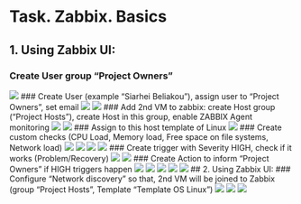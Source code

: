 # Task. Zabbix. Basics
## 1. Using Zabbix UI:
### Create User group “Project Owners” 
<img src="/day1/task1/1.jpg">
### Create User (example “Siarhei Beliakou”), assign user to “Project Owners”, set email
<img src="/day1/task1/2.jpg">
<img src="/day1/task1/3.jpg">
### Add 2nd VM to zabbix: create Host group (“Project Hosts”), create Host in this group, enable ZABBIX Agent monitoring
<img src="/day1/task1/4.jpg">
<img src="/day1/task1/5.jpg">
### Assign to this host template of Linux
<img src="/day1/task1/6.jpg">
### Create custom checks (CPU Load, Memory load, Free space on file systems, Network load)
<img src="/day1/task1/7.jpg">
<img src="/day1/task1/8.jpg">
<img src="/day1/task1/9.jpg">
<img src="/day1/task1/10.jpg">
### Create trigger with Severity HIGH, check if it works (Problem/Recovery)
<img src="/day1/task1/11.jpg">
<img src="/day1/task1/12.jpg">
### Create Action to inform “Project Owners” if HIGH triggers happen
<img src="/day1/task1/13.jpg">
<img src="/day1/task1/14.jpg">
<img src="/day1/task1/15.jpg">
<img src="/day1/task1/16.jpg">
<img src="/day1/task1/17.jpg">
## 2. Using Zabbix UI:
### Configure “Network discovery” so that, 2nd VM will be joined to Zabbix (group “Project Hosts”, Template “Template OS Linux”)
<img src="/day1/task1/18.jpg">
<img src="/day1/task1/19.jpg">
<img src="/day1/task1/20.jpg">

